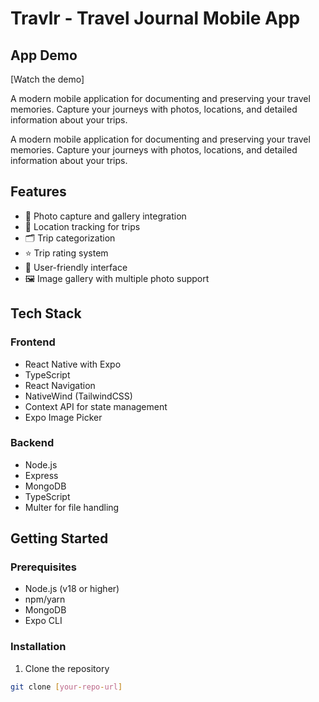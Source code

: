# Travlr - Travel Journal Mobile App

## App Demo

[Watch the demo]



A modern mobile application for documenting and preserving your travel memories. Capture your journeys with photos, locations, and detailed information about your trips.

A modern mobile application for documenting and preserving your travel memories. Capture your journeys with photos, locations, and detailed information about your trips.

## Features

- 📸 Photo capture and gallery integration
- 📍 Location tracking for trips
- 🗂️ Trip categorization
- ⭐ Trip rating system
- 📱 User-friendly interface
- 🖼️ Image gallery with multiple photo support

## Tech Stack

### Frontend
- React Native with Expo
- TypeScript
- React Navigation
- NativeWind (TailwindCSS)
- Context API for state management
- Expo Image Picker

### Backend
- Node.js
- Express
- MongoDB
- TypeScript
- Multer for file handling

## Getting Started

### Prerequisites
- Node.js (v18 or higher)
- npm/yarn
- MongoDB
- Expo CLI

### Installation

1. Clone the repository
```bash
git clone [your-repo-url]
